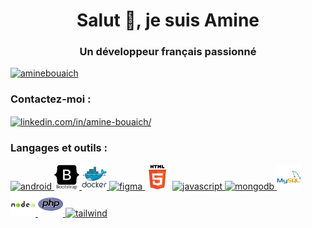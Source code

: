 <h1 align="center">Salut 👋, je suis Amine</h1>
<h3 align="center">Un développeur français passionné</h3>

<p align="left"> <a href=" https://github.com/ryo-ma/github-profile-trophy"><img src="https://github-profile-trophy.vercel.app/?username=aminebouaich" alt="aminebouaich" /> </a> </p>

<h3 align="left">Contactez-moi :</h3>
<p align="left">
<a href="https://linkedin.com/in/linkedin.com /in/amine-bouaich/" target="blank"><img align="center" src="https://raw.githubusercontent.com/rahuldkjain/github-profile-readme-generator/master/src/images/ icônes/Social/linked-in-alt.svg" alt="linkedin.com/in/amine-bouaich/" height="30" width="40" /></a>
</p>

<h3 align="left">Langages et outils :</h3>
<p align="left"> <a href="https://developer.android.com" target="_blank" rel="noreferrer"> <img src="https://raw.githubusercontent.com/devicons /devicon/master/icons/android/android-original-wordmark.svg" alt="android" width="40" height="40"/> </a> <a href="https://getbootstrap.com " target="_blank" rel="noreferrer"> <img src="https://raw.githubusercontent.com/devicons/devicon/master/icons/bootstrap/bootstrap-plain-wordmark.svg" alt="bootstrap" width="40" height="40"/> </a> <a href="https://www.docker.com/" target="_blank" rel="noreferrer"><img src="https://raw.githubusercontent.com/devicons/devicon/master/icons/docker/docker-original-wordmark.svg" alt="docker" width="40" height="40"/> </a> <a href="https://www.figma.com/" target="_blank" rel="noreferrer"> <img src="https://www.vectorlogo.zone/logos/figma/ figma-icon.svg" alt="figma" width="40" height="40"/> </a> <a href="https://www.w3.org/html/" target="_blank" rel="noreferrer"> <img src="https://raw.githubusercontent.com/devicons/devicon/master/icons/html5/html5-original-wordmark.svg" alt="html5" width="40" hauteur ="40"/></a> <a href="https://developer.mozilla.org/en-US/docs/Web/JavaScript" target="_blank" rel="noreferrer"> <img src="https://raw .githubusercontent.com/devicons/devicon/master/icons/javascript/javascript-original.svg" alt="javascript" width="40" height="40"/> </a> <a href="https:/ /www.mongodb.com/" target="_blank" rel="noreferrer"> <img src="https://raw.githubusercontent.com/devicons/devicon/master/icons/mongodb/mongodb-original-wordmark. svg" alt="mongodb" width="40" height="40"/> </a> <a href="https://www.mysql.com/" target="_blank" rel="noreferrer"> <img src="https://raw.githubusercontent.com/devicons/devicon/master/icons/mysql/mysql-original-wordmark.svg" alt="mysql" width="40" height="40 "/> </a> <a href="https://nodejs.org" target="_blank" rel="noreferrer"> <img src="https://raw.githubusercontent.com/devicons/devicon/ master/icons/nodejs/nodejs-original-wordmark.svg" alt="nodejs" width="40" height="40"/> </a> <a href="https://www.php.net" target="_blank" rel="noreferrer"> <img src="https://raw.githubusercontent.com/devicons/devicon/master/icons/php/php-original.svg" alt="php" width=" 40"height="40"/> </a> <a href="https://tailwindcss.com/" target="_blank" rel="noreferrer"> <img src="https://www.vectorlogo.zone /logos/tailwindcss/tailwindcss-icon.svg" alt="tailwind" width="40" height="40"/> </a> </p>
